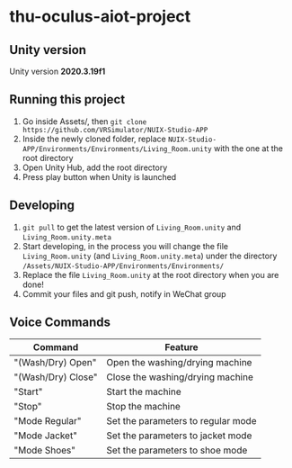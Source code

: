 # thu-oculus-aiot-project

## Unity version
Unity version **2020.3.19f1**



## Running this project

1. Go inside Assets/, then `git clone https://github.com/VRSimulator/NUIX-Studio-APP`
2. Inside the newly cloned folder, replace `NUIX-Studio-APP/Environments/Environments/Living_Room.unity` with the one at the root directory
3. Open Unity Hub, add the root directory
4. Press play button when Unity is launched



## Developing

1. `git pull` to get the latest version of `Living_Room.unity` and `Living_Room.unity.meta`
2. Start developing, in the process you will change the file `Living_Room.unity` (and `Living_Room.unity.meta`) under the directory `/Assets/NUIX-Studio-APP/Environments/Environments/`
3. Replace the file `Living_Room.unity` at the root directory when you are done!
4. Commit your files and git push, notify in WeChat group



## Voice Commands

| Command            | Feature                            |
| ------------------ | ---------------------------------- |
| "(Wash/Dry) Open"  | Open the washing/drying machine    |
| "(Wash/Dry) Close" | Close the washing/drying machine   |
| "Start"            | Start the machine                  |
| "Stop"             | Stop the machine                   |
| "Mode Regular"     | Set the parameters to regular mode |
| "Mode Jacket"      | Set the parameters to jacket mode  |
| "Mode Shoes"       | Set the parameters to shoe mode    |

